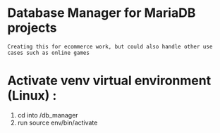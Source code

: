 # Database Manager for MariaDB projects
    Creating this for ecommerce work, but could also handle other use cases such as online games
# Activate venv virtual environment (Linux)  : 
 1. cd into /db_manager
 2. run source env/bin/activate 

